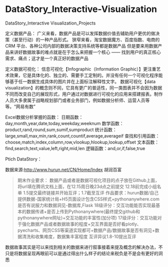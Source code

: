 # DataStory_Interactive-Visualization
DataStory_Interactive Visualization_Projects

定义数据产品：
广义来看，数据产品是可以发挥数据价值去辅助用户更优的做决策（甚至行动）的一种产品形式。
狭窄来看，淘宝数据魔方、百度指数、电商的 CRM 平台、各种公司内部的数据决策支持系统等都是数据产品
但是要来用数据产品来讲好数据故事的难点就是在于怎么来把握一个核心 —— 找到用户的真正核心需求、痛点；这才是一个真正好的数据产品

定义数据可视化：
信息可视化【Infographic（Information Graphic）】更注重艺术效果，它是具体化的、独立的、需要手工定制的。并没有任何一个可视化程序能够基于任一数据生成具体的图片并在上面标注解释性文字。
数据可视化【data visualization】的概念则不同，它具有更广的普适性，同一类图表并不会因为数据不同而改变自己的展现形式，用户通过对数据进行可视化的应用来搭建报表。制作人员大多隶属于战略规划部门或者业务部门，例如数据分析师、运营人员等等。“网易有数”

Excel数据分析掌握的函数：
日期函数：day,month,year,date,today,weekday,weeknum
 数学函数：product,rand,round,sum,sumif,sumproduct
 统计函数：large,small,max,min,rank,count,countif,average,averageif
 查找和引用函数：choose,match,index,column,row,vlookup,hlookup,lookup,offset
 文本函数：find,search,text,value,left,right,mid,len
 逻辑函数：and,or,if,false,true

Ptich DataStory：

数据来源:http://www.hurun.net/CN/Home/Index 胡润百富







> 期末作业要求：
数据产品或者是数据可视化项目的点子放在Github上面，将url填在腾讯文档上面，在12.15周日晚23d点之前提交
12.18前完成小组名单
1.5提交最终链接并开始互评；1.7截至互评
作品要求：hurun数据/自己提供数据-国家统计局+H5页面设计包含CSS样式+pythonanywhere.com
是否有说服力和数据洞见-数据库,Flask
18级评分：交互功能能否实现最基本的数据传递+是否上传到Pythonanywhere(最终提交github和pythonanywhere网址)+交互功能的丰富性(加分项)
17级评分：交互功能对于强化数据产品或者数据故事的程度+交互界面是否好看plotly、pyecharts、网页CSS等渠道实现都可+数据产品/数据故事是否有洞见+数据清洗和收集难度，数据集丰富程度
互评异议1.8-10提出互评

数据故事其实是可以来找到相关的数据来进行叙事接着来提及概念的解决办法，不只是将数据呈现再眼前可以是通过得出什么样子的结论来税负是不是会有更好的洞悉
